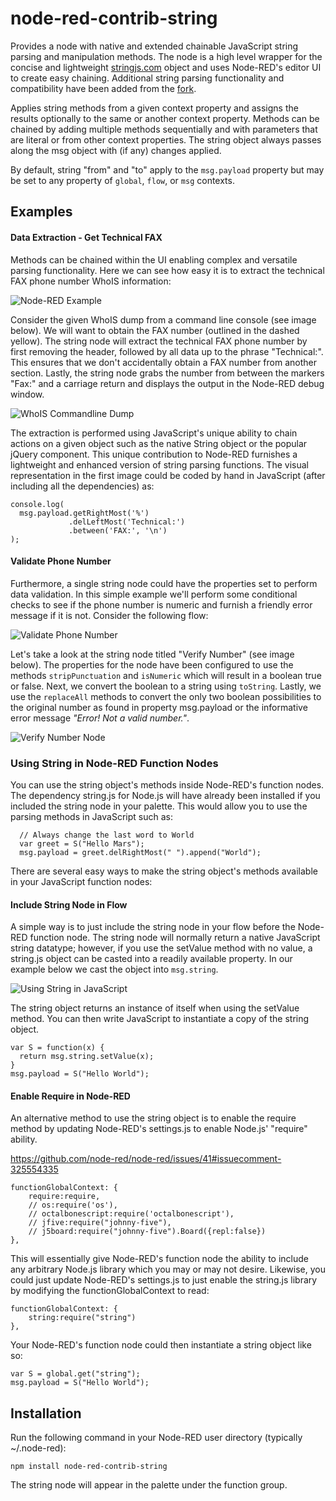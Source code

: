 # node-red-contrib-string
Provides a node with native and extended chainable JavaScript string parsing
and manipulation methods. The node is a high level wrapper for the concise and
lightweight [stringjs.com](http://stringjs.com) object and uses Node-RED's editor UI to create easy
chaining. Additional string parsing functionality and compatibility have been
added from the [fork](https://github.com/Steveorevo/string.js).

Applies string methods from a given context property and assigns the results
optionally to the same or another context property. Methods can be chained by
adding multiple methods sequentially and with parameters that are literal or
from other context properties. The string object always passes along the msg
object with (if any) changes applied.

By default, string "from" and "to" apply to the `msg.payload` property but may
be set to any property of `global`, `flow`, or `msg` contexts.

## Examples

#### Data Extraction - Get Technical FAX
Methods can be chained within the UI enabling complex and versatile parsing
functionality. Here we can see how easy it is to extract the technical FAX phone
number WhoIS information:

![Node-RED Example](/string/demo/parsed-whois.png?raw=true "Parse WhoIS for Technical FAX")

Consider the given WhoIS dump from a command line console (see image below).
We will want to obtain the FAX number (outlined in the dashed yellow). The string
node will extract the technical FAX phone number by first removing the header,
followed by all data up to the phrase "Technical:". This ensures that we don't
accidentally obtain a FAX number from another section. Lastly, the string node
grabs the number from between the markers "Fax:" and a carriage return and
displays the output in the Node-RED debug window.

![WhoIS Commandline Dump](/string/demo/technical-fax.png?raw=true "Raw Commandline Dump from WhoIS")

The extraction is performed using JavaScript's unique ability to chain actions on
a given object such as the native String object or the popular jQuery component.
This unique contribution to Node-RED furnishes a lightweight and enhanced version
of string parsing functions. The visual representation in the first image could be
coded by hand in JavaScript (after including all the dependencies) as:
```
console.log(
  msg.payload.getRightMost('%')
             .delLeftMost('Technical:')
             .between('FAX:', '\n')
);
```

#### Validate Phone Number
Furthermore, a single string node could have the properties set to perform data
validation. In this simple example we'll perform some conditional checks to
see if the phone number is numeric and furnish a friendly error message if it is
not. Consider the following flow:

![Validate Phone Number](/string/demo/validate-phone.png?raw=true "Validate Phone Number")

Let's take a look at the string node titled "Verify Number" (see image below).
The properties for the node have been configured to use the methods
`stripPunctuation` and `isNumeric` which will result in a boolean true or false.
Next, we convert the boolean to a string using `toString`. Lastly, we use the
`replaceAll` methods to convert the only two boolean possibilities to the
original number as found in property msg.payload or the informative error message
 _"Error! Not a valid number."_.

![Verify Number Node](/string/demo/validate-node-properties.png?raw=true "Verify Number properties")

### Using String in Node-RED Function Nodes
You can use the string object's methods inside Node-RED's function nodes. The
dependency string.js for Node.js will have already been installed if you included
the string node in your palette. This would allow you to use the parsing methods
in JavaScript such as:

```
  // Always change the last word to World
  var greet = S("Hello Mars");
  msg.payload = greet.delRightMost(" ").append("World");
```

There are several easy ways to make the string object's methods available in your
JavaScript function nodes:

#### Include String Node in Flow
A simple way is to just include the string node in your flow before the Node-RED
function node. The string node will normally return a native JavaScript string
datatype; however, if you use the setValue method with no value, a string.js
object can be casted into a readily available property. In our example below we
cast the object into `msg.string`.

![Using String in JavaScript](/string/demo/use-in-function.png?raw=true "Using String in JavaScript")

The string object returns an instance of itself when using the setValue method.
You can then write JavaScript to instantiate a copy of the string object.

```
var S = function(x) {
  return msg.string.setValue(x);
}
msg.payload = S("Hello World");
```

#### Enable Require in Node-RED
An alternative method to use the string object is to enable the require method
by updating Node-RED's settings.js to enable Node.js' "require" ability.

https://github.com/node-red/node-red/issues/41#issuecomment-325554335

```
functionGlobalContext: {
    require:require,
    // os:require('os'),
    // octalbonescript:require('octalbonescript'),
    // jfive:require("johnny-five"),
    // j5board:require("johnny-five").Board({repl:false})
},
```
This will essentially give Node-RED's function node the ability to include any
arbitrary Node.js library which you may or may not desire. Likewise, you could
just update Node-RED's settings.js to just enable the string.js library by
modifying the functionGlobalContext to read:
```
functionGlobalContext: {
    string:require("string")
},
```

Your Node-RED's function node could then instantiate a string object like so:
```
var S = global.get("string");
msg.payload = S("Hello World");
```

## Installation
Run the following command in your Node-RED user directory (typically ~/.node-red):

    npm install node-red-contrib-string

The string node will appear in the palette under the function group.
